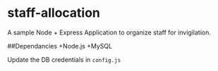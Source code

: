 staff-allocation
================

A sample Node + Express Application to organize staff for invigilation.

##Dependancies
+Node.js
+MySQL

Update the DB credentials in `config.js`


